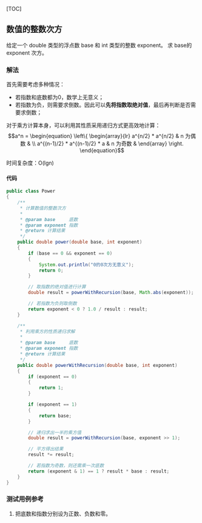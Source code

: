 [TOC]

## 数值的整数次方

给定一个 double 类型的浮点数 base 和 int 类型的整数 exponent。
求 base的 exponent 次方。

### 解法
首先需要考虑多种情况：
+ 若指数和底数都为0，数学上无意义；
+ 若指数为负，则需要求倒数。因此可以**先将指数取绝对值**，最后再判断是否需要求倒数；

对于乘方计算本身，可以利用其性质采用递归方式更高效地计算：
$$a^n = 
\begin{equation}
\left\{
\begin{array}{lr}
a^{n/2} * a^{n/2} &	n 为偶数 &  \\
a^{(n-1)/2} * a^{(n-1)/2} * a & n 为奇数 &  
\end{array}
\right.
\end{equation}$$

时间复杂度：O(lgn)

#### 代码
```java
public class Power
{
    /**
     * 计算数值的整数次方
     *
     * @param base     底数
     * @param exponent 指数
     * @return 计算结果
     */
    public double power(double base, int exponent)
    {
        if (base == 0 && exponent == 0)
        {
            System.out.println("0的0次方无意义");
            return 0;
        }

        // 取指数的绝对值进行计算
        double result = powerWithRecursion(base, Math.abs(exponent));

        // 若指数为负则取倒数
        return exponent < 0 ? 1.0 / result : result;
    }

    /**
     * 利用乘方的性质递归求解
     *
     * @param base     底数
     * @param exponent 指数
     * @return 计算结果
     */
    public double powerWithRecursion(double base, int exponent)
    {
        if (exponent == 0)
        {
            return 1;
        }

        if (exponent == 1)
        {
            return base;
        }

        // 递归求出一半的乘方值
        double result = powerWithRecursion(base, exponent >> 1);

        // 平方得出结果
        result *= result;

        // 若指数为奇数，则还需乘一次底数
        return (exponent & 1) == 1 ? result * base : result;
    }
}
```



### 测试用例参考
1. 把底数和指数分别设为正数、负数和零。


